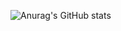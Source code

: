 ![Anurag's GitHub stats](https://github-readme-stats.vercel.app/api?username=ArthurDaCosta&show_icons=true&theme=dracula)
